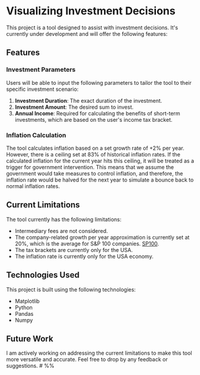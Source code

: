 # Visualizing Investment Decisions

This project is a tool designed to assist with investment decisions. It's currently under development and will offer the following features:

## Features

### Investment Parameters

Users will be able to input the following parameters to tailor the tool to their specific investment scenario:

1. **Investment Duration**: The exact duration of the investment.
2. **Investment Amount**: The desired sum to invest.
3. **Annual Income**: Required for calculating the benefits of short-term investments, which are based on the user's income tax bracket.

### Inflation Calculation

The tool calculates inflation based on a set growth rate of +2% per year. However, there is a ceiling set at 83% of historical inflation rates. If the calculated inflation for the current year hits this ceiling, it will be treated as a trigger for government intervention. This means that we assume the government would take measures to control inflation, and therefore, the inflation rate would be halved for the next year to simulate a bounce back to normal inflation rates.

## Current Limitations

The tool currently has the following limitations:

- Intermediary fees are not considered.
- The company-related growth per year approximation is currently set at 20%, which is the average for S&P 100 companies. [SP100]('https://github.com/AmadeusMoon/DataAnalysis/tree/943bc03a9feea83e1848e90b2f58cb0f5f755cab/SP100').
- The tax brackets are currently only for the USA.
- The inflation rate is currently only for the USA economy.

## Technologies Used

This project is built using the following technologies:

- Matplotlib
- Python
- Pandas
- Numpy

## Future Work

I am actively working on addressing the current limitations to make this tool more versatile and accurate. Feel free to drop by any feedback or suggestions. # %%
